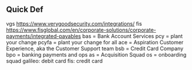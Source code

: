 ## Quick Def
vgs https://www.verygoodsecurity.com/integrations/
fis https://www.fisglobal.com/en/corporate-solutions/corporate-payments/integrated-payables
bas = Bank Account Services
pcy = plant your change
pcyfa = plant your change for all
ace = Aspiration Customer Experience, aka the Customer Support team
bsb = Credit Card Company
bpo = banking payments and ops
as = Acquisition Squad
os = onboarding squad
galileo: debit card
fis: credit card